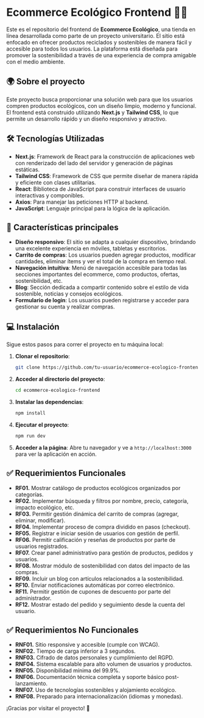 # **Ecommerce Ecológico Frontend 🌱🛒**

Este es el repositorio del frontend de **Ecommerce Ecológico**, una tienda en línea desarrollada como parte de un proyecto universitario. El sitio está enfocado en ofrecer productos reciclados y sostenibles de manera fácil y accesible para todos los usuarios. La plataforma está diseñada para promover la sostenibilidad a través de una experiencia de compra amigable con el medio ambiente.

## 🌍 **Sobre el proyecto**

Este proyecto busca proporcionar una solución web para que los usuarios compren productos ecológicos, con un diseño limpio, moderno y funcional. El frontend está construido utilizando **Next.js** y **Tailwind CSS**, lo que permite un desarrollo rápido y un diseño responsivo y atractivo.

## 🛠 **Tecnologías Utilizadas**

- **Next.js**: Framework de React para la construcción de aplicaciones web con renderizado del lado del servidor y generación de páginas estáticas.
- **Tailwind CSS**: Framework de CSS que permite diseñar de manera rápida y eficiente con clases utilitarias.
- **React**: Biblioteca de JavaScript para construir interfaces de usuario interactivas y componibles.
- **Axios**: Para manejar las peticiones HTTP al backend.
- **JavaScript**: Lenguaje principal para la lógica de la aplicación.

## 🚀 **Características principales**

- **Diseño responsivo**: El sitio se adapta a cualquier dispositivo, brindando una excelente experiencia en móviles, tabletas y escritorios.
- **Carrito de compras**: Los usuarios pueden agregar productos, modificar cantidades, eliminar ítems y ver el total de la compra en tiempo real.
- **Navegación intuitiva**: Menú de navegación accesible para todas las secciones importantes del ecommerce, como productos, ofertas, sostenibilidad, etc.
- **Blog**: Sección dedicada a compartir contenido sobre el estilo de vida sostenible, noticias y consejos ecológicos.
- **Formulario de login**: Los usuarios pueden registrarse y acceder para gestionar su cuenta y realizar compras.

## 💻 **Instalación**

Sigue estos pasos para correr el proyecto en tu máquina local:

1. **Clonar el repositorio**:

   ```bash
   git clone https://github.com/tu-usuario/ecommerce-ecologico-frontend.git
   ```

2. **Acceder al directorio del proyecto**:

   ```bash
   cd ecommerce-ecologico-frontend
   ```

3. **Instalar las dependencias**:

   ```bash
   npm install
   ```

4. **Ejecutar el proyecto**:

   ```bash
   npm run dev
   ```

5. **Acceder a la página**: Abre tu navegador y ve a `http://localhost:3000` para ver la aplicación en acción.

## ✅ Requerimientos Funcionales

- **RF01.** Mostrar catálogo de productos ecológicos organizados por categorías.  
- **RF02.** Implementar búsqueda y filtros por nombre, precio, categoría, impacto ecológico, etc.  
- **RF03.** Permitir gestión dinámica del carrito de compras (agregar, eliminar, modificar).  
- **RF04.** Implementar proceso de compra dividido en pasos (checkout).  
- **RF05.** Registrar e iniciar sesión de usuarios con gestión de perfil.  
- **RF06.** Permitir calificación y reseñas de productos por parte de usuarios registrados.  
- **RF07.** Crear panel administrativo para gestión de productos, pedidos y usuarios.  
- **RF08.** Mostrar módulo de sostenibilidad con datos del impacto de las compras.  
- **RF09.** Incluir un blog con artículos relacionados a la sostenibilidad.  
- **RF10.** Enviar notificaciones automáticas por correo electrónico.  
- **RF11.** Permitir gestión de cupones de descuento por parte del administrador.  
- **RF12.** Mostrar estado del pedido y seguimiento desde la cuenta del usuario.  

## ✅ Requerimientos No Funcionales

- **RNF01.** Sitio responsive y accesible (cumple con WCAG).  
- **RNF02.** Tiempo de carga inferior a 3 segundos.  
- **RNF03.** Cifrado de datos personales y cumplimiento del RGPD.  
- **RNF04.** Sistema escalable para alto volumen de usuarios y productos.  
- **RNF05.** Disponibilidad mínima del 99.9%.  
- **RNF06.** Documentación técnica completa y soporte básico post-lanzamiento.  
- **RNF07.** Uso de tecnologías sostenibles y alojamiento ecológico.  
- **RNF08.** Preparado para internacionalización (idiomas y monedas).  

¡Gracias por visitar el proyecto! 🌿
